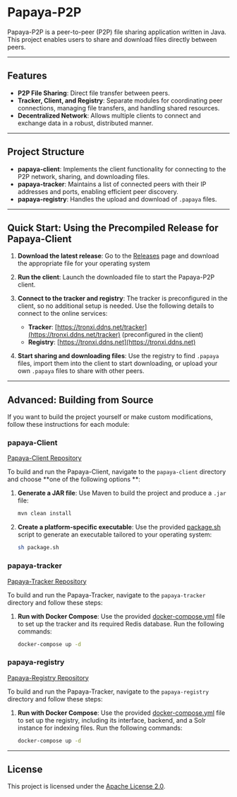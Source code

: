 # Papaya-P2P

Papaya-P2P is a peer-to-peer (P2P) file sharing application written in Java. This project enables users to share and
download files directly between peers.

---

## Features

- **P2P File Sharing**: Direct file transfer between peers.
- **Tracker, Client, and Registry**: Separate modules for coordinating peer connections, managing file transfers, and
  handling shared resources.
- **Decentralized Network**: Allows multiple clients to connect and exchange data in a robust, distributed manner.

---

## Project Structure

- **papaya-client**: Implements the client functionality for connecting to the P2P network, sharing, and downloading
  files.
- **papaya-tracker**: Maintains a list of connected peers with their IP addresses and ports, enabling efficient peer
  discovery.
- **papaya-registry**: Handles the upload and download of `.papaya` files.

---

## Quick Start: Using the Precompiled Release for Papaya-Client

1. **Download the latest release**:
   Go to the [Releases](https://github.com/tronxi/papaya-p2p/releases) page and download the appropriate file for your
   operating system

2. **Run the client**:
   Launch the downloaded file to start the Papaya-P2P client.

3. **Connect to the tracker and registry**:
   The tracker is preconfigured in the client, so no additional setup is needed. Use the following details to connect to
   the online services:
    - **Tracker**: [https://tronxi.ddns.net/tracker](https://tronxi.ddns.net/tracker) (preconfigured in the client)
    - **Registry**: [https://tronxi.ddns.net](https://tronxi.ddns.net)

4. **Start sharing and downloading files**:
   Use the registry to find `.papaya` files, import them into the client to start downloading, or upload your own
   `.papaya` files to share with other peers.

---

## Advanced: Building from Source

If you want to build the project yourself or make custom modifications, follow these instructions for each module:

### papaya-Client

[Papaya-Client Repository](https://github.com/tronxi/papaya-p2p/tree/master/papaya-client)

To build and run the Papaya-Client, navigate to the `papaya-client` directory and choose **one of the following options
**:

1. **Generate a JAR file**:
   Use Maven to build the project and produce a `.jar` file:

   ```bash
   mvn clean install

2. **Create a platform-specific executable**:
   Use the provided [package.sh](https://github.com/tronxi/papaya-p2p/blob/master/papaya-client/package.sh) script to
   generate an executable tailored to your operating system:
   ```bash
   sh package.sh

### papaya-tracker

[Papaya-Tracker Repository](https://github.com/tronxi/papaya-p2p/tree/master/papaya-tracker)

To build and run the Papaya-Tracker, navigate to the `papaya-tracker` directory and follow these steps:

1. **Run with Docker Compose**:
   Use the
   provided [docker-compose.yml](https://github.com/tronxi/papaya-p2p/blob/master/papaya-tracker/docker/docker-compose.yaml)
   file to set up the tracker and its required Redis database. Run the following commands:

   ```bash
   docker-compose up -d

### papaya-registry

[Papaya-Registry Repository](https://github.com/tronxi/papaya-p2p/tree/master/papaya-registry)

To build and run the Papaya-Tracker, navigate to the `papaya-registry` directory and follow these steps:

1. **Run with Docker Compose**:
   Use the
   provided [docker-compose.yml](https://github.com/tronxi/papaya-p2p/blob/master/papaya-registry/docker-compose.yaml)
   file to set up the registry, including its interface, backend, and a Solr instance for indexing files. Run the
   following commands:
   ```bash
   docker-compose up -d

---

## License

This project is licensed under the [Apache License 2.0](https://github.com/tronxi/papaya-p2p/blob/master/LICENSE).